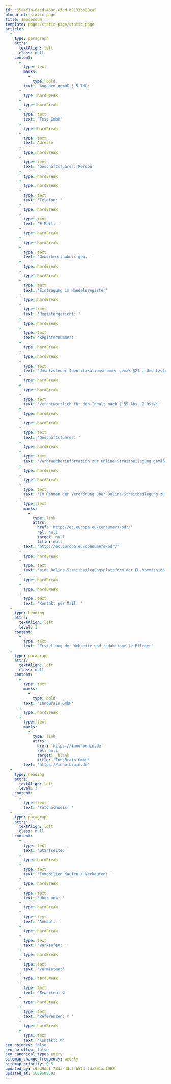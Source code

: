 ```yaml
---
id: c35a4f1a-64cd-460c-8fbd-d9133bb89ca5
blueprint: static_page
title: Impressum
template: pages/static-page/static_page
article:
  -
    type: paragraph
    attrs:
      textAlign: left
      class: null
    content:
      -
        type: text
        marks:
          -
            type: bold
        text: 'Angaben gemäß § 5 TMG:'
      -
        type: hardBreak
      -
        type: hardBreak
      -
        type: text
        text: 'Test GmbH'
      -
        type: hardBreak
      -
        type: text
        text: Adresse
      -
        type: hardBreak
      -
        type: text
        text: 'Geschäftsführer: Person'
      -
        type: hardBreak
      -
        type: hardBreak
      -
        type: text
        text: 'Telefon: '
      -
        type: hardBreak
      -
        type: text
        text: 'E-Mail: '
      -
        type: hardBreak
      -
        type: hardBreak
      -
        type: text
        text: 'Gewerbeerlaubnis gem. '
      -
        type: hardBreak
      -
        type: hardBreak
      -
        type: text
        text: 'Eintragung im Handelsregister'
      -
        type: hardBreak
      -
        type: text
        text: 'Registergericht: '
      -
        type: hardBreak
      -
        type: text
        text: 'Registernummer: '
      -
        type: hardBreak
      -
        type: hardBreak
      -
        type: text
        text: 'Umsatzsteuer-Identifikationsnummer gemäß §27 a Umsatzsteuergesetz: DE297472791'
      -
        type: hardBreak
      -
        type: hardBreak
      -
        type: text
        text: 'Verantwortlich für den Inhalt nach § 55 Abs. 2 RStV:'
      -
        type: hardBreak
      -
        type: hardBreak
      -
        type: text
        text: 'Geschäftsführer: '
      -
        type: hardBreak
      -
        type: text
        text: 'Verbraucherinformation zur Online-Streitbeilegung gemäß Verordnung (EU) Nr. 524/2013:'
      -
        type: hardBreak
      -
        type: hardBreak
      -
        type: text
        text: 'Im Rahmen der Verordnung über Online-Streitbeilegung zu Verbraucherangelegenheiten steht Ihnen unter '
      -
        type: text
        marks:
          -
            type: link
            attrs:
              href: 'http://ec.europa.eu/consumers/odr/'
              rel: null
              target: null
              title: null
        text: 'http://ec.europa.eu/consumers/odr/'
      -
        type: hardBreak
      -
        type: text
        text: 'eine Online-Streitbeilegungsplattform der EU-Kommission zur Verfügung.'
      -
        type: hardBreak
      -
        type: hardBreak
      -
        type: text
        text: 'Kontakt per Mail: '
  -
    type: heading
    attrs:
      textAlign: left
      level: 3
    content:
      -
        type: text
        text: 'Erstellung der Webseite und redaktionelle Pflege:'
  -
    type: paragraph
    attrs:
      textAlign: left
      class: null
    content:
      -
        type: text
        marks:
          -
            type: bold
        text: 'InnoBrain GmbH'
      -
        type: hardBreak
      -
        type: text
        marks:
          -
            type: link
            attrs:
              href: 'https://inno-brain.de'
              rel: null
              target: _blank
              title: 'InnoBrain GmbH'
        text: 'https://inno-brain.de'
  -
    type: heading
    attrs:
      textAlign: left
      level: 3
    content:
      -
        type: text
        text: 'Fotonachweis: '
  -
    type: paragraph
    attrs:
      textAlign: left
      class: null
    content:
      -
        type: text
        text: 'Startseite: '
      -
        type: hardBreak
      -
        type: text
        text: 'Immobilien Kaufen / Verkaufen: '
      -
        type: hardBreak
      -
        type: text
        text: 'Über uns: '
      -
        type: hardBreak
      -
        type: text
        text: 'Ankauf: '
      -
        type: hardBreak
      -
        type: text
        text: 'Verkaufen: '
      -
        type: hardBreak
      -
        type: text
        text: 'Vermieten:'
      -
        type: hardBreak
      -
        type: text
        text: 'Bewerten: © '
      -
        type: hardBreak
      -
        type: text
        text: 'Referenzen: © '
      -
        type: hardBreak
      -
        type: text
        text: 'Kontakt: ©'
seo_noindex: false
seo_nofollow: false
seo_canonical_type: entry
sitemap_change_frequency: weekly
sitemap_priority: 0.5
updated_by: c0ed9ddf-733a-40c2-b51d-fda251aa1962
updated_at: 1689689502
---
```

